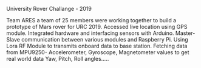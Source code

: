 University Rover Challange - 2019

Team ARES a team of 25 members were working together to build a prototype of Mars rover for URC 2019.
Accessed live location using GPS module. Integrated hardware and interfacing sensors with Arduino. Master-Slave communication between various modules and Raspberry Pi.
Using Lora RF Module to transmits onboard data to base station.
Fetching data from MPU9250- Accelerometer, Gyroscope, Magnetometer values to get real world data Yaw, Pitch, Roll angles.....
